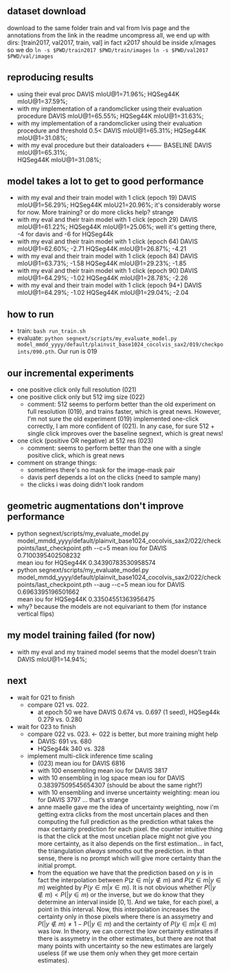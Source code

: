 ## dataset download
download to the same folder train and val from lvis page and the annotations from the link in the readme
uncompress all, we end up with dirs: [train2017, val2017, train, val]
in fact x2017 should be inside x/images
so we do
`ln -s $PWD/train2017 $PWD/train/images`
`ln -s $PWD/val2017 $PWD/val/images`


## reproducing results
- using their eval proc
    DAVIS mIoU@1=71.96%;
    HQSeg44K mIoU@1=37.59%;
- with my implementation of a randomclicker using their evaluation procedure
    DAVIS mIoU@1=65.55%;
    HQSeg44K mIoU@1=31.63%;
- with my implementation of a randomclicker using their evaluation procedure and threshold 0.5< 
    DAVIS mIoU@1=65.31%;
    HQSeg44K mIoU@1=31.08%;
- with my eval procedure but their dataloaders  <--- BASELINE 
    DAVIS mIoU@1=65.31%;            
    HQSeg44K mIoU@1=31.08%;

## model takes a lot to get to good performance 
- with my eval and their train model with 1 click (epoch 19)
    DAVIS mIoU@1=56.29%;
    HQSeg44K mIoU21=20.96%;
it's considerably worse for now. More training? or do more clicks help? strange
- with my eval and their train model with 1 click (epoch 29)
    DAVIS mIoU@1=61.22%;
    HQSeg44K mIoU@1=25.06%;
well it's getting there, -4 for davis and -6 for HQSeg44k
- with my eval and their train model with 1 click (epoch 64)
    DAVIS mIoU@1=62.60%;  -2.71
    HQSeg44K mIoU@1=26.87%;  -4.21
- with my eval and their train model with 1 click (epoch 84)
    DAVIS mIoU@1=63.73%;  -1.58
    HQSeg44K mIoU@1=29.23%;  -1.85
- with my eval and their train model with 1 click (epoch 90)
    DAVIS mIoU@1=64.29%;  -1.02
    HQSeg44K mIoU@1=28.78%;  -2.26
- with my eval and their train model with 1 click (epoch 94+)
    DAVIS mIoU@1=64.29%;  -1.02
    HQSeg44K mIoU@1=29.04%;  -2.04

## how to run
- train: `bash run_train.sh`
- evaluate: `python segnext/scripts/my_evaluate_model.py model_mmdd_yyyy/default/plainvit_base1024_cocolvis_sax2/019/checkpoints/090.pth`. Our run is 019

## our incremental experiments
- one positive click only full resolution (021)
- one positive click only but 512 img size (022)
    - comment: 512 seems to perform better than the old experiment on full resolution (019), and trains faster, which is great news. However, I'm not sure the old experiment (019) implemented one-click correctly, I am more confident of (021). In any case, for sure 512 + single click improves over the baseline segnext, which is great news!
- one click (positive OR negative) at 512 res (023)
    - comment: seems to perform better than the one with a single positive click, which is great news 
- comment on strange things:
    - sometimes there's no mask for the image-mask pair
    - davis perf depends a lot on the clicks (need to sample many)
    - the clicks i was doing didn't look random

## geometric augmentations don't improve performance
- python segnext/scripts/my_evaluate_model.py model_mmdd_yyyy/default/plainvit_base1024_cocolvis_sax2/022/checkpoints/last_checkpoint.pth --c=5
    mean iou for DAVIS 0.7100395402508232                                               
    mean iou for HQSeg44K 0.34390783530958574                                           
- python segnext/scripts/my_evaluate_model.py model_mmdd_yyyy/default/plainvit_base1024_cocolvis_sax2/022/checkpoints/last_checkpoint.pth --aug --c=5
    mean iou for DAVIS 0.6963395196501662                                               
    mean iou for HQSeg44K 0.33504551363956475
- why? because the models are not equivariant to them (for instance vertical flips)

## my model training failed (for now)
- with my eval and my trained model
    seems that the model doesn't train
    DAVIS mIoU@1=14.94%;


## next
- wait for 021 to finish
    - compare 021 vs. 022.
        - at epoch 50 we have DAVIS 0.674 vs. 0.697 (1 seed), HQSeg44k 0.279 vs. 0.280
- wait for 023 to finish
    - compare 022 vs. 023.  <- 022 is better, but more training might help
        - DAVIS: 691 vs. 680
        - HQSeg44k 340 vs. 328
    - implement multi-click inference time scaling
        - (023) mean iou for DAVIS 6816
        - with 100 ensembling mean iou for DAVIS 3817
        - with 10 ensembling in log space mean iou for DAVIS 0.38397509545654307 (should be about the same right?)
        - with 10 ensembling and inverse uncertainty weighting: mean iou for DAVIS 3797 ... that's strange
        - anne maelle gave me the idea of uncertainty weighting, now i'm getting extra clicks from the most uncertain places and then computing the full prediction as the prediction wthat takes the max certainty prediction for each pixel. the counter intuitive thing is that the click at the most uncetian place might not give you more certainty, as it also depends on the first estimation... in fact, the triangulation _always_ smooths out the prediction. in that sense, there is no prompt which will give more certainty than the initial prompt.  
        - from the equation we have that the prediction based on $y$ is in fact the interpolation between $P(z\in m |   y\notin m)$ and $P(z\in m | y \in m)$ weighted by $P(y\in m | x \in m)$. It is not obvious whether $P(|y\notin m )< P(|y \in m)$ or the inverse, but we do know that they determine an interval inside $[0,1]$. And we take, for each pixel, a point in this interval. Now, this interpolation increases the certainty only in those pixels where there is an assymetry and $P(|y\notin m)\neq 1-P(|y\in m)$ and the certainty of $P(y\in m|x\in m)$ was low. In theory, we can correct the low certainty estimates if there is assymetry in the other estimates, but there are not that many points with uncertainty so the new estimates are largely useless (if we use them only when they get more certain estimates).
